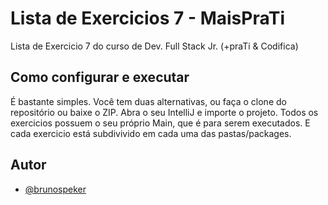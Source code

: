 # Lista de Exercicios 7 - MaisPraTi
Lista de Exercicio 7 do curso de Dev. Full Stack Jr. (+praTi & Codifica)

## Como configurar e executar
É bastante simples. Você tem duas alternativas, ou faça o clone do repositório ou baixe o ZIP. Abra o seu IntelliJ e importe o projeto. Todos os exercicios possuem o seu próprio Main, que é para serem executados. E cada exercicio está subdivivido em cada uma das pastas/packages.

## Autor

- [@brunospeker](https://www.github.com/brunospeker)

